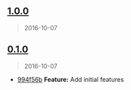<a name="1.0.0"></a>
## [1.0.0](https://github.com/simondegraeve/kode/compare/v0.1.0...v1.0.0)
> 2016-10-07


<a name="0.1.0"></a>
## [0.1.0](https://github.com/simondegraeve/kode/compare/994f56b...v0.1.0)
> 2016-10-07

* [994f56b](https://github.com/simondegraeve/kode/commit/994f56b) **Feature:** Add initial features

